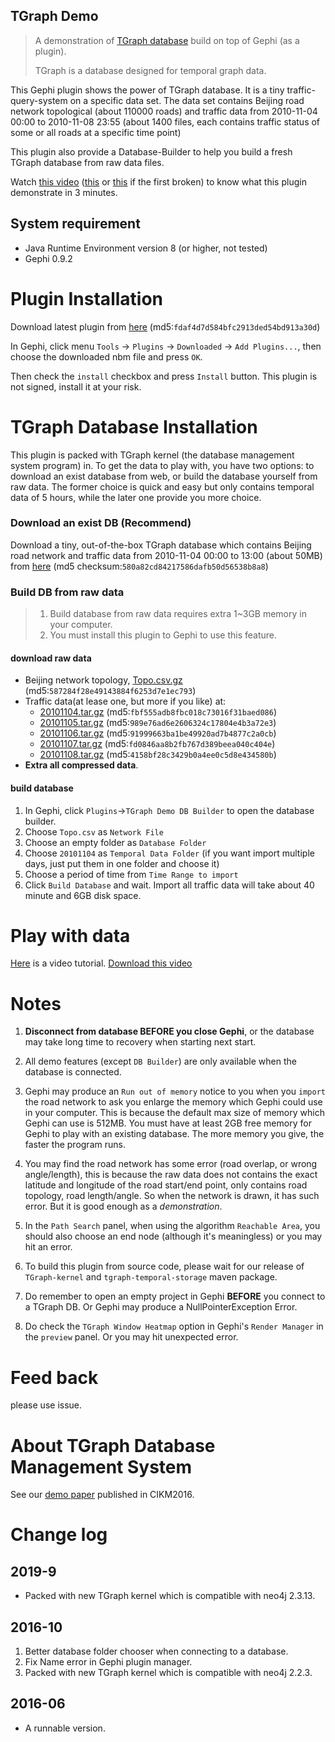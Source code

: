 TGraph Demo
----------------
> A demonstration of [TGraph database](http://dx.doi.org/10.1145/2983323.2983335) build on top of Gephi (as a plugin).
>
> TGraph is a database designed for temporal graph data.

This Gephi plugin shows the power of TGraph database. It is a tiny traffic-query-system on a specific data set. The data set contains Beijing road network topological (about 110000 roads) and traffic data from 2010-11-04 00:00 to 2010-11-08 23:55 (about 1400 files, each contains traffic status of some or all roads at a specific time point)

This plugin also provide a Database-Builder to help you build a fresh TGraph database from raw data files.

Watch [this video](https://youtu.be/nbWa_5OL3GU) ([this](http://mashuai.buaa.edu.cn/TGraphdemo.avi) or [this](http://amitabha.water-crystal.org/TGraphDemo.mp4) if the first broken) to know what this plugin demonstrate in 3 minutes.

## System requirement
- Java Runtime Environment version 8 (or higher, not tested)
- Gephi 0.9.2

# Plugin Installation

Download latest plugin from [here](http://amitabha.water-crystal.org/TGraphDemo/gephi-plugin-tgraph-demo-201909.nbm) (md5:`fdaf4d7d584bfc2913ded54bd913a30d`)

In Gephi, click menu `Tools` -> `Plugins` -> `Downloaded` -> `Add Plugins...`,
then choose the downloaded nbm file and press `OK`.

Then check the `install` checkbox and press `Install` button. This plugin is not signed, install it at your risk.

# TGraph Database Installation
This plugin is packed with TGraph kernel (the database management system program) in. To get the data to play with, you have two options: to download an exist database from web, or build the database yourself from raw data. The former choice is quick and easy but only contains temporal data of 5 hours, while the later one provide you more choice.

### Download an exist DB (Recommend)
Download a tiny, out-of-the-box TGraph database which contains Beijing road network and traffic data from 2010-11-04 00:00 to 13:00 (about 50MB)
from [here](http://amitabha.water-crystal.org/TGraphDemo/TGraphDemoDB201909.zip) (md5 checksum:`580a82cd84217586dafb50d56538b8a8`)

### Build DB from raw data
> 1. Build database from raw data requires extra 1~3GB memory in your computer.
> 2. You must install this plugin to Gephi to use this feature.

#### download raw data
- Beijing network topology, [Topo.csv.gz](http://amitabha.water-crystal.org/TGraphDemo/Topo.csv.gz) (md5:`587284f28e49143884f6253d7e1ec793`)
- Traffic data(at lease one, but more if you like) at:
  - [20101104.tar.gz](http://amitabha.water-crystal.org/TGraphDemo/20101104.tar.gz) (md5:`fbf555adb8fbc018c73016f31baed086`)
  - [20101105.tar.gz](http://amitabha.water-crystal.org/TGraphDemo/20101105.tar.gz) (md5:`989e76ad6e2606324c17804e4b3a72e3`)
  - [20101106.tar.gz](http://amitabha.water-crystal.org/TGraphDemo/20101106.tar.gz) (md5:`91999663ba1be49920ad7b4877c2a0cb`)
  - [20101107.tar.gz](http://amitabha.water-crystal.org/TGraphDemo/20101107.tar.gz) (md5:`fd0846aa8b2fb767d389beea040c404e`)
  - [20101108.tar.gz](http://amitabha.water-crystal.org/TGraphDemo/20101108.tar.gz) (md5:`4158bf28c3429b0a4ee0c5d8e434580b`)
- **Extra all compressed data**.

#### build database
1. In Gephi, click `Plugins`->`TGraph Demo DB Builder` to open the database builder.
2. Choose `Topo.csv` as `Network File`
3. Choose an empty folder as `Database Folder`
4. Choose `20101104` as `Temporal Data Folder` (if you want import multiple days, just put them in one folder and choose it)
5. Choose a period of time from `Time Range to import`
6. Click `Build Database` and wait. Import all traffic data will take about 40 minute and 6GB disk space.

# Play with data

[Here](https://youtu.be/nbWa_5OL3GU) is a video tutorial. [Download this video](http://mashuai.buaa.edu.cn/TGraphdemo.avi)


# Notes
1. **Disconnect from database BEFORE you close Gephi**, or the database may take long time to recovery when starting next start.

2. All demo features (except `DB Builder`) are only available when the database is connected.

3. Gephi may produce an `Run out of memory` notice to you when you `import` the road network to ask you enlarge the memory which Gephi could use in your computer. This is because the default max size of memory which Gephi can use is 512MB. You must have at least 2GB free memory for Gephi to play with an existing database. The more memory you give, the faster the program runs.

4. You may find the road network has some error (road overlap, or wrong angle/length), this is because the raw data does not contains the exact latitude and longitude of the road start/end point, only contains road topology, road length/angle. So when the network is drawn, it has such error. But it is good enough as a *demonstration*.

5. In the `Path Search` panel, when using the algorithm `Reachable Area`, you should also choose an end node (although it's meaningless) or you may hit an error.

6. To build this plugin from source code, please wait for our release of `TGraph-kernel` and `tgraph-temporal-storage` maven package.

7. Do remember to open an empty project in Gephi **BEFORE** you connect to a TGraph DB. Or Gephi may produce a NullPointerException Error.

8. Do check the `TGraph Window Heatmap` option in Gephi's `Render Manager` in the `preview` panel. Or you may hit unexpected error.

# Feed back
please use issue.

# About TGraph Database Management System
See our [demo paper](http://dx.doi.org/10.1145/2983323.2983335) published in CIKM2016.

# Change log
## 2019-9
* Packed with new TGraph kernel which is compatible with neo4j 2.3.13.

## 2016-10
1. Better database folder chooser when connecting to a database.
2. Fix Name error in Gephi plugin manager.
3. Packed with new TGraph kernel which is compatible with neo4j 2.2.3.

## 2016-06
* A runnable version.